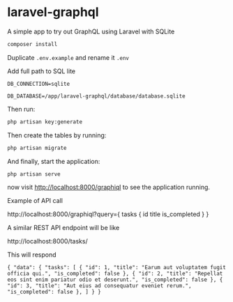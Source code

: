 # laravel-graphql

A simple app to try out GraphQL using Laravel with SQLite

```bash
composer install
```

Duplicate `.env.example` and rename it `.env`

Add full path to SQL lite 

`DB_CONNECTION=sqlite`

`DB_DATABASE=/app/laravel-graphql/database/database.sqlite`

Then run:

```bash
php artisan key:generate
```

Then create the tables by running:

```bash
php artisan migrate
```

And finally, start the application:

```bash
php artisan serve
```

now visit [http://localhost:8000/graphiql](http://localhost:8000/graphiql) to see the application running.

Example of API call

http://localhost:8000/graphiql?query={
  tasks {
    id
    title
    is_completed
  }
}

A similar REST API endpoint will be like 

http://localhost:8000/tasks/


This will respond 

`{
  "data": {
    "tasks": [
      {
        "id": 1,
        "title": "Earum aut voluptatem fugit officia qui.",
        "is_completed": false
      },
      {
        "id": 2,
        "title": "Repellat eos sint enim pariatur odio et deserunt.",
        "is_completed": false
      },
      {
        "id": 3,
        "title": "Aut eius ad consequatur eveniet rerum.",
        "is_completed": false
      },
    ]
  }
}`